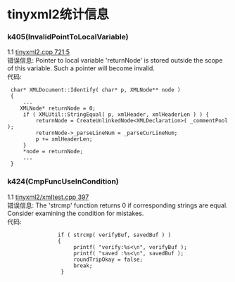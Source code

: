 tinyxml2统计信息
=======================
### k405(InvalidPointToLocalVariable)
1.1 [tinyxml2.cpp 721:5 ](tinyxml2/tinyxml2.cpp)<br>
错误信息: Pointer to local variable 'returnNode' is stored outside the scope of this variable. Such a pointer will become invalid.<br>
代码:
```
 char* XMLDocument::Identify( char* p, XMLNode** node )
 {
     ...
    XMLNode* returnNode = 0;
     if ( XMLUtil::StringEqual( p, xmlHeader, xmlHeaderLen ) ) {
         returnNode = CreateUnlinkedNode<XMLDeclaration>( _commentPool );
         returnNode->_parseLineNum = _parseCurLineNum;
         p += xmlHeaderLen;
     }
     *node = returnNode;
     ...
 }
```
### k424(CmpFuncUseInCondition)
1.1 [tinyxml2/xmltest.cpp 397](tinyxml2/xmltest.cpp) <br>
错误信息: The 'strcmp' function returns 0 if corresponding strings are equal. Consider examining the condition for mistakes.<br>
代码:
```
                if ( strcmp( verifyBuf, savedBuf ) )
                {
                     printf( "verify:%s<\n", verifyBuf );
                     printf( "saved :%s<\n", savedBuf );
                     roundTripOkay = false;
                     break;
                 }

```

